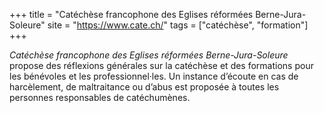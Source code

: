 +++
title = "Catéchèse francophone des Eglises réformées Berne-Jura-Soleure"
site = "https://www.cate.ch/"
tags = ["catéchèse", "formation"]
+++

*Catéchèse francophone des Eglises réformées Berne-Jura-Soleure* propose des réflexions générales sur la catéchèse et des formations pour les bénévoles et les professionnel·les. Un instance d’écoute en cas de harcèlement, de maltraitance ou d’abus est proposée à toutes les personnes responsables de catéchumènes.
